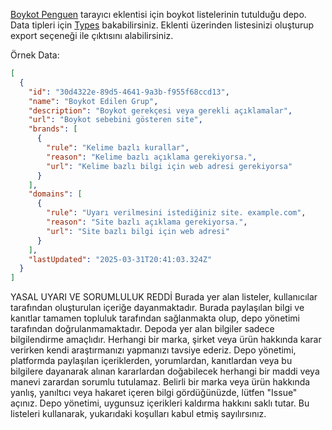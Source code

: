 [Boykot Penguen](https://github.com/boykotpenguen/Boykot-Penguen) tarayıcı eklentisi için boykot listelerinin tutulduğu depo. Data tipleri için [Types](https://github.com/boykotpenguen/Boykot-Penguen/blob/master/src/util/types.ts) bakabilirsiniz. Eklenti üzerinden listesinizi oluşturup export seçeneği ile çıktısını alabilirsiniz.

Örnek Data:
```json
[
  {
    "id": "30d4322e-89d5-4641-9a3b-f955f68ccd13",
    "name": "Boykot Edilen Grup",
    "description": "Boykot gerekçesi veya gerekli açıklamalar",
    "url": "Boykot sebebini gösteren site",
    "brands": [
      {
        "rule": "Kelime bazlı kurallar",
        "reason": "Kelime bazlı açıklama gerekiyorsa.",
        "url": "Kelime bazlı bilgi için web adresi gerekiyorsa"
      }
    ],
    "domains": [
      {
        "rule": "Uyarı verilmesini istediğiniz site. example.com",
        "reason": "Site bazlı açıklama gerekiyorsa.",
        "url": "Site bazlı bilgi için web adresi"
      }
    ],
    "lastUpdated": "2025-03-31T20:41:03.324Z"
  }
]
```

YASAL UYARI VE SORUMLULUK REDDİ Burada yer alan listeler, kullanıcılar tarafından oluşturulan içeriğe dayanmaktadır. Burada paylaşılan bilgi ve kanıtlar tamamen topluluk tarafından sağlanmakta olup, depo yönetimi tarafından doğrulanmamaktadır. Depoda yer alan bilgiler sadece bilgilendirme amaçlıdır. Herhangi bir marka, şirket veya ürün hakkında karar verirken kendi araştırmanızı yapmanızı tavsiye ederiz. Depo yönetimi, platformda paylaşılan içeriklerden, yorumlardan, kanıtlardan veya bu bilgilere dayanarak alınan kararlardan doğabilecek herhangi bir maddi veya manevi zarardan sorumlu tutulamaz. Belirli bir marka veya ürün hakkında yanlış, yanıltıcı veya hakaret içeren bilgi gördüğünüzde, lütfen "Issue" açınız. Depo yönetimi, uygunsuz içerikleri kaldırma hakkını saklı tutar. Bu listeleri kullanarak, yukarıdaki koşulları kabul etmiş sayılırsınız.
